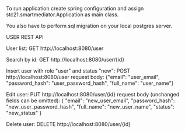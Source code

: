 To run application create spring configuration and 
assign stc21.smartmediator.Application as main class.

You also have to perform sql migration on your local postgres server.

USER REST API

User list: GET http://localhost:8080/user 

Search by id: GET http://localhost:8080/user/{id}

Insert user with role "user" and status "new":
POST http://localhost:8080/user
request body: {"email": "user_email", "password_hash": "user_password_hash", "full_name": "user_name"}

Edit user: PUT http://localhost:8080/user/{id}
request body (unchanged fields can be omitted): 
{
    "email": "new_user_email", 
    "password_hash": "new_user_password_hash", 
    "full_name": "new_user_name", 
    "status": "new_status"
}

Delete user: DELETE http://localhost:8080/user/{id}